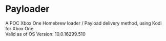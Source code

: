 # Payloader
A POC Xbox One Homebrew loader / Payload delivery method, using Kodi for Xbox One.
<br /> 
Valid as of OS Version: 10.0.16299.510
